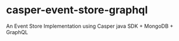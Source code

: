 # casper-event-store-graphql
An Event Store Implementation using Casper java SDK +  MongoDB + GraphQL
